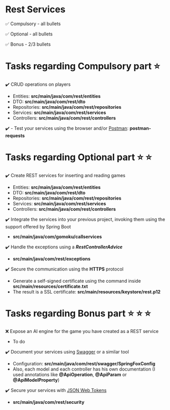 # Rest Services

:white_check_mark: Compulsory - all bullets

:white_check_mark: Optional - all bullets

:white_check_mark: Bonus - 2/3 bullets

# Tasks regarding Compulsory part :star:

:heavy_check_mark: CRUD operations on players

 - Entities: **src/main/java/com/rest/entities**
 - DTO: **src/main/java/com/rest/dto**
 - Repositories: **src/main/java/com/rest/repositories**
 - Services: **src/main/java/com/rest/services**
 - Controllers: **src/main/java/com/rest/controllers**

:heavy_check_mark: -   Test your services using the browser and/or  [Postman](https://www.postman.com/): **postman-requests**

# Tasks regarding Optional part :star: :star:

:heavy_check_mark: Create REST services for inserting and reading games
 - Entities: **src/main/java/com/rest/entities**
 - DTO: **src/main/java/com/rest/dto**
 - Repositories: **src/main/java/com/rest/repositories**
 - Services: **src/main/java/com/rest/services**
 - Controllers: **src/main/java/com/rest/controllers**

:heavy_check_mark: Integrate the services into your previous project, invoking them using the support offered by Spring Boot

 - **src/main/java/com/gomoku/callservices**

:heavy_check_mark: Handle the exceptions using a **_RestControllerAdvice_**

 - **src/main/java/com/rest/exceptions**

:heavy_check_mark: Secure the communication using the **HTTPS** protocol

 - Generate a self-signed certificate using the command inside **src/main/resources/certificate.txt**
 - The result is a SSL certificate: **src/main/resources/keystore/rest.p12**

# Tasks regarding Bonus part :star: :star: :star:

:x: Expose an AI engine for the game you have created as a REST service

 - To do

:heavy_check_mark: Document your services using [Swagger](https://swagger.io/) or a similar tool

 - Configuration: **src/main/java/com/rest/swagger/SpringFoxConfig**
 - Also, each model and each controller has his own documentation (I used annotations like **@ApiOperation**, **@ApiParam** or **@ApiModelProperty**)

:heavy_check_mark: Secure your services with [JSON Web Tokens](https://jwt.io/)

 - **src/main/java/com/rest/security**